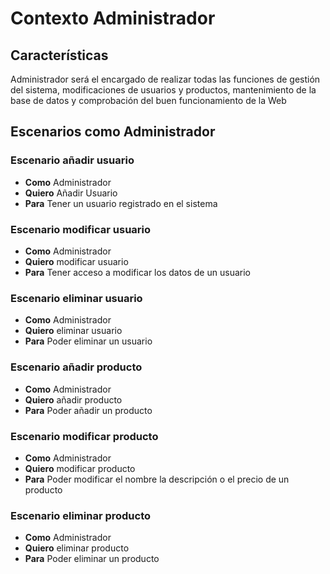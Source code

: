 # Contexto Administrador

## Características
Administrador será el encargado de realizar todas las funciones de gestión del sistema, modificaciones de usuarios y productos, mantenimiento de la base de datos y comprobación del buen funcionamiento de la Web
## Escenarios como Administrador

### Escenario añadir usuario
+ **Como** Administrador
+ **Quiero** Añadir Usuario
+ **Para** Tener un usuario registrado en el sistema

### Escenario modificar usuario
+ **Como** Administrador
+ **Quiero** modificar usuario
+ **Para** Tener acceso a modificar los datos de un usuario

### Escenario eliminar usuario
+ **Como** Administrador
+ **Quiero** eliminar usuario
+ **Para** Poder eliminar un usuario

### Escenario añadir producto
+ **Como** Administrador
+ **Quiero** añadir producto
+ **Para** Poder añadir un producto

### Escenario modificar producto
+ **Como** Administrador
+ **Quiero** modificar producto
+ **Para** Poder modificar el nombre la descripción o el precio de un producto

### Escenario eliminar producto
+ **Como** Administrador
+ **Quiero** eliminar producto
+ **Para** Poder eliminar un producto